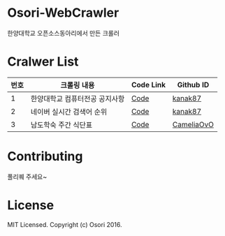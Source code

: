 # Osori-WebCrawler
한양대학교 오픈소스동아리에서 만든 크롤러

# Cralwer List
번호 |  크롤링 내용 | Code Link | Github ID
----| ------|---------|-----------|
1 | 한양대학교 컴퓨터전공 공지사항 | [Code](https://github.com/HyOsori/Osori-WebCrawler/blob/master/hanyang_university_cs_notice.py) | [kanak87](https://github.com/kanak87)
2 | 네이버 실시간 검색어 순위 | [Code](https://github.com/HyOsori/Osori-WebCrawler/blob/master/naver_realrank.py) | [kanak87](https://github.com/kanak87)
3 | 남도학숙 주간 식단표  | [Code](https://github.com/HyOsori/Osori-WebCrawler/blob/master/NDHS_Crawler.py) | [CameliaOvO](https://github.com/CameliaOvO)
# Contributing
풀리퀘 주세요~

# License
MIT Licensed. Copyright (c) Osori 2016.
